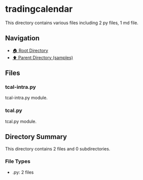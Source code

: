 # tradingcalendar

This directory contains various files including 2 py files, 1 md file.

## Navigation

* [🏠 Root Directory](/samples/tradingcalendar/../samples/tradingcalendar/..README.md)
* [⬆️ Parent Directory (samples)](../README.md)

## Files

### tcal-intra.py

tcal-intra.py module.

### tcal.py

tcal.py module.

## Directory Summary

This directory contains 2 files and 0 subdirectories.

### File Types

* .py: 2 files
